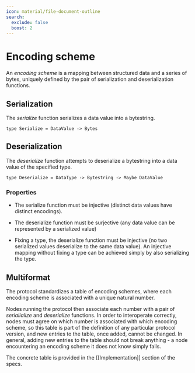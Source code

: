 ```yaml
---
icon: material/file-document-outline
search:
  exclude: false
  boost: 2
---
```


# Encoding scheme

An _encoding scheme_ is a mapping between structured data and a series of bytes, uniquely defined by the pair of serialization and deserialization functions.

## Serialization

The _serialize_ function serializes a data value into a bytestring.

```
type Serialize = DataValue -> Bytes
```

## Deserialization

The _deserialize_ function attempts to deserialize a bytestring into a data value of the specified type.

```juvix
type Deserialize = DataType -> Bytestring -> Maybe DataValue
```

### Properties

- The serialize function must be injective (distinct data values have distinct encodings).

- The deserialize function must be surjective (any data value can be represented by a serialized value)

- Fixing a type, the deserialize function must be injective (no two serialized values deserialize to the same data value). An injective mapping without fixing a type can be achieved simply by also serializing the type.

## Multiformat

The protocol standardizes a table of encoding schemes, where each encoding scheme is associated with a unique natural number.

Nodes running the protocol then associate each number with a pair of _serialialize_ and _deserialize_ functions. In order to interoperate correctly, nodes must agree on which number is associated with which encoding scheme, so this table is part of the definition of any particular protocol version, and new entries to the table, once added, cannot be changed. In general, adding new entries to the table should not break anything - a node encountering an encoding scheme it does not know simply fails.

The concrete table is provided in the [[Implementation]] section of the specs.